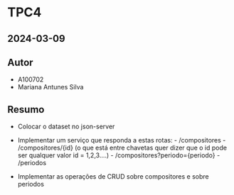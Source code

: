 # TPC4
## 2024-03-09

## Autor

- A100702
- Mariana Antunes Silva

## Resumo

- Colocar o dataset no json-server

- Implementar um serviço que responda a estas rotas:
         - /compositores
         - /compositores/{id} (o que está entre chavetas quer dizer que o id pode ser qualquer valor id = 1,2,3....)
         - /compositores?periodo={periodo}
         - /periodos

- Implementar as operações de CRUD sobre compositores e sobre periodos